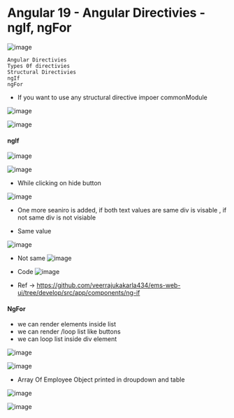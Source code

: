 # Angular 19 - Angular Directivies -ngIf, ngFor

![image](https://github.com/user-attachments/assets/13fbfefe-26e6-4d9d-9297-0ff666592b7e)


```text
Angular Directivies
Types 0f directivies
Structural Directivies
ngIf
ngFor
`````

* If you want to use any structural directive impoer commonModule

![image](https://github.com/user-attachments/assets/a8b58279-4dd5-40ec-9b6b-6bd28d4533ea)

![image](https://github.com/user-attachments/assets/a2b18bd6-4b6a-456f-bb7e-54f5e7771a8d)

#### ngIf

![image](https://github.com/user-attachments/assets/f6485c79-8e62-4cdc-a912-c906ee6586d0)

![image](https://github.com/user-attachments/assets/d30ebd25-724a-41aa-997e-8cd0380a1389)

 * While clicking on hide button
   
 ![image](https://github.com/user-attachments/assets/0e5ee137-9147-4fc4-b11d-2e3cbf5cd445)

* One more seaniro is added,  if both text values are same div is visable , if not same div is not visiable

* Same value

![image](https://github.com/user-attachments/assets/c1978875-ba4a-4c2c-ae8d-de03ad3a7b60)

* Not same
![image](https://github.com/user-attachments/assets/e9cb7675-7d46-44c2-a12c-474596b71006)

* Code
![image](https://github.com/user-attachments/assets/dd41f516-0e34-4447-b49b-439f52d5b5ce)

* Ref -> https://github.com/veerrajukakarla434/ems-web-ui/tree/develop/src/app/components/ng-if

#### NgFor
* we can render elements inside list
* we can render /loop list like buttons
* we can loop list inside div element

![image](https://github.com/user-attachments/assets/07440765-d49f-4a13-886f-d1ca302b3084)

![image](https://github.com/user-attachments/assets/b113fd1b-2696-4a51-880f-0109f1478471)
   
* Array Of Employee Object printed in droupdown and table

![image](https://github.com/user-attachments/assets/ea762b95-4dfa-4428-8a76-cd37038c9cbb)

![image](https://github.com/user-attachments/assets/48cb8dd0-88ca-4764-863a-7f6e2f2a057f)

